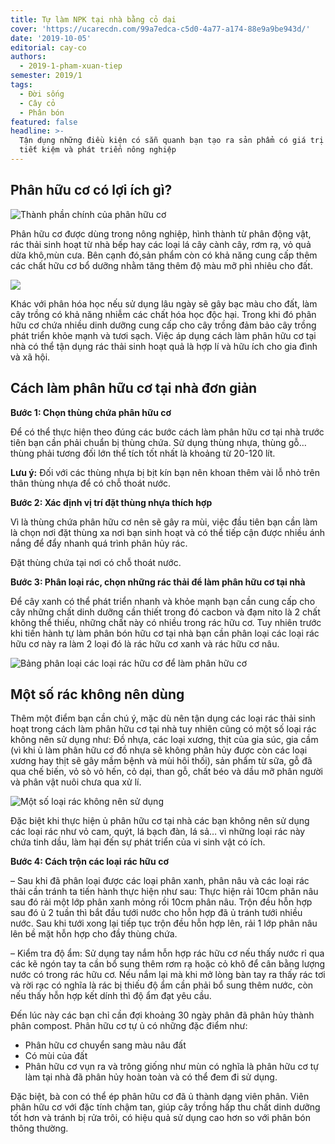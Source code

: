 ```yaml
---
title: Tự làm NPK tại nhà bằng cỏ dại
cover: 'https://ucarecdn.com/99a7edca-c5d0-4a77-a174-88e9a9be943d/'
date: '2019-10-05'
editorial: cay-co
authors:
  - 2019-1-pham-xuan-tiep
semester: 2019/1
tags:
  - Đời sống
  - Cây cỏ
  - Phân bón
featured: false
headline: >-
  Tận dụng những điều kiện có sẵn quanh bạn tạo ra sản phẩm có giá trị bền vững
  tiết kiệm và phát triển nông nghiệp
---
```

## Phân hữu cơ có lợi ích gì?

![Thành phần chính của phân hữu cơ](https://ucarecdn.com/9ea777e9-a0c1-4abd-8232-547129a13982/ "Thành phần chính của phân hữu cơ")

Phân hữu cơ được dùng trong nông nghiệp, hình thành từ phân động vật, rác thải sinh hoạt từ nhà bếp hay các loại lá cây cành cây, rơm rạ, vỏ quả dừa khô,mùn cưa. Bên cạnh đó,sản phẩm còn có khả năng cung cấp thêm các chất hữu cơ bổ dưỡng nhằm tăng thêm độ màu mỡ phì nhiêu cho đất.

![](https://ucarecdn.com/9ac0c8dd-e8c2-40dd-aad8-18d62e58b891/)

Khác với phân hóa học nếu sử dụng lâu ngày sẽ gây bạc màu cho đất, làm cây trồng có khả năng nhiễm các chất hóa học độc hại. Trong khi đó phân hữu cơ chứa nhiều dinh dưỡng cung cấp cho cây trồng đảm bảo cây trồng phát triển khỏe mạnh và tươi sạch. Việc áp dụng cách làm phân hữu cơ tại nhà có thể tận dụng rác thải sinh hoạt quả là hợp lí và hữu ích cho gia đình và xã hội.

## Cách làm phân hữu cơ tại nhà đơn giản

**Bước 1: Chọn thùng chứa phân hữu cơ**

Để có thể thực hiện theo đúng các bước cách làm phân hữu cơ tại nhà trước tiên bạn cần phải chuẩn bị thùng chứa. Sử dụng thùng nhựa, thùng gỗ… thùng phải tương đối lớn thể tích tốt nhất là khoảng từ 20-120 lít.

**Lưu ý:** Đối với các thùng nhựa bị bịt kín bạn nên khoan thêm vài lỗ nhỏ trên thân thùng nhựa để có chỗ thoát nước.

**Bước 2: Xác định vị trí đặt thùng nhựa thích hợp**

Vì là thùng chứa phân hữu cơ nên sẽ gây ra mùi, việc đầu tiên bạn cần làm là chọn nơi đặt thùng xa nơi bạn sinh hoạt và có thể tiếp cận được nhiều ánh nắng để đẩy nhanh quá trình phân hủy rác.

Đặt thùng chứa tại nơi có chỗ thoát nước.

**Bước 3: Phân loại rác, chọn những rác thải để làm phân hữu cơ tại nhà**

Để cây xanh có thể phát triển nhanh và khỏe mạnh bạn cần cung cấp cho cây những chất dinh dưỡng cần thiết trong đó cacbon và đạm nito là 2 chất không thể thiếu, những chất này có nhiều trong rác hữu cơ. Tuy nhiên trước khi tiến hành tự làm phân bón hữu cơ tại nhà bạn cần phân loại các loại rác hữu cơ này ra làm 2 loại đó là rác hữu cơ xanh và rác hữu cơ nâu. 

![Bảng phân loại các loại rác hữu cơ để làm phân hữu cơ](https://ucarecdn.com/0519bfc3-8c58-4c6e-8ccb-656cd6b7d93c/ "Bảng phân loại các loại rác hữu cơ để làm phân hữu cơ")

## Một số rác không nên dùng

Thêm một điểm bạn cần chú ý, mặc dù nên tận dụng các loại rác thải sinh hoạt trong cách làm phân hữu cơ tại nhà tuy nhiên cũng có một số loại rác không nên sử dụng như: Đồ nhựa, các loại xương, thịt của gia súc, gia cầm (vì khi ủ làm phân hữu cơ đồ nhựa sẽ không phân hủy được còn các loại xương hay thịt sẽ gây mầm bệnh và mùi hôi thối), sản phẩm từ sữa, gỗ đã qua chế biến, vỏ sò vỏ hến, cỏ dại, than gỗ, chất béo và dầu mỡ phân người và phân vật nuôi chưa qua xử lí. 

![Một số loại rác không nên sử dụng](https://ucarecdn.com/12322eca-f35d-4396-b819-e22035a27116/ "Một số loại rác không nên sử dụng")

Đặc biệt khi thực hiện ủ phân hữu cơ tại nhà các bạn không nên sử dụng các loại rác như vỏ cam, quýt, lá bạch đàn, lá sả… vì những loại rác này chứa tinh dầu, làm hại đến sự phát triển của vi sinh vật có ích.

**Bước 4: Cách trộn các loại rác hữu cơ**

– Sau khi đã phân loại được các loại phân xanh, phân nâu và các loại rác thải cần tránh ta tiến hành thực hiện như sau: Thực hiện rải 10cm phân nâu sau đó rải một lớp phân xanh mỏng rồi 10cm phân nâu. Trộn đều hỗn hợp sau đó ủ 2 tuần thì bắt đầu tưới nước cho hỗn hợp đã ủ tránh tưới nhiều nước. Sau khi tưới xong lại tiếp tục trộn đều hỗn hợp lên, rải 1 lớp phân nâu lên bề mặt hỗn hợp cho đầy thùng chứa.

– Kiểm tra độ ẩm: Sử dụng tay nắm hỗn hợp rác hữu cơ nếu thấy nước rỉ qua các kẽ ngón tay ta cần bổ sung thêm rơm rạ hoặc cỏ khô để cân bằng lượng nước có trong rác hữu cơ. Nếu nắm lại mà khi mở lòng bàn tay ra thấy rác tơi và rời rạc có nghĩa là rác bị thiếu độ ẩm cần phải bổ sung thêm nước, còn nếu thấy hỗn hợp kết dính thì độ ẩm đạt yêu cầu.

Đến lúc này các bạn chỉ cần đợi khoảng 30 ngày phân đã phân hủy thành phân compost. Phân hữu cơ tự ủ có những đặc điểm như:

* Phân hữu cơ chuyển sang màu nâu đất
* Có mùi của đất
* Phân hữu cơ vụn ra và trông giống như mùn có nghĩa là phân hữu cơ tự làm tại nhà đã phân hủy hoàn toàn và có thể đem đi sử dụng.

Đặc biệt, bà con có thể ép phân hữu cơ đã ủ thành dạng viên phân. Viên phân hữu cơ với đặc tính chậm tan, giúp cây trồng hấp thu chất dinh dưỡng tốt hơn và tránh bị rửa trôi, có hiệu quả sử dụng cao hơn so với phân bón thông thường.
